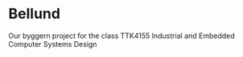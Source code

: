 # Bellund

Our byggern project for the class TTK4155 Industrial and Embedded Computer Systems Design
